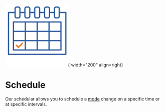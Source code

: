 ![Schedule](../images/application_schedule.png){ width="200" align=right}

# Schedule

Our schedular allows you to schedule a [mode](modes.md) change on a specific time or at specific intervals.